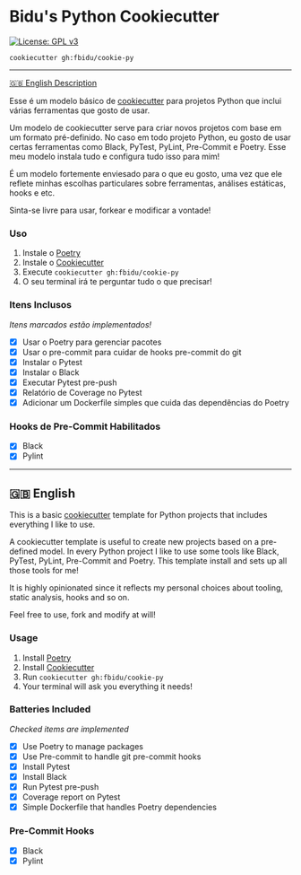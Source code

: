 # Bidu's Python Cookiecutter
[![License: GPL v3](https://img.shields.io/badge/License-GPLv3-blue.svg)](https://www.gnu.org/licenses/gpl-3.0)

<p align="center">
  
`cookiecutter gh:fbidu/cookie-py`

</p>

---

[:uk: English Description](#english)

Esse é um modelo básico de [cookiecutter](https://cookiecutter.readthedocs.io)
para projetos Python que inclui várias ferramentas que gosto de usar.

Um modelo de cookiecutter serve para criar novos projetos com base em um formato
pré-definido. No caso em todo projeto Python, eu gosto de usar certas ferramentas
como Black, PyTest, PyLint, Pre-Commit e Poetry. Esse meu modelo instala
tudo e configura tudo isso para mim!

É um modelo fortemente enviesado para o que eu gosto, uma vez que ele reflete
minhas escolhas particulares sobre ferramentas, análises estáticas, hooks e etc.

Sinta-se livre para usar, forkear e modificar a vontade!

### Uso

1. Instale o [Poetry](https://python-poetry.org/docs/#installation)
2. Instale o [Cookiecutter](https://cookiecutter.readthedocs.io/en/latest/installation.html)
3. Execute `cookiecutter gh:fbidu/cookie-py`
4. O seu terminal irá te perguntar tudo o que precisar!

### Itens Inclusos

_Itens marcados estão implementados!_

* [x] Usar o Poetry para gerenciar pacotes
* [x] Usar o pre-commit para cuidar de hooks pre-commit do git
* [x] Instalar o Pytest
* [x] Instalar o Black
* [x] Executar Pytest pre-push
* [x] Relatório de Coverage no Pytest
* [x] Adicionar um Dockerfile simples que cuida das dependências do Poetry

### Hooks de Pre-Commit Habilitados

* [x] Black
* [x] Pylint

---

## 🇬🇧 English

This is a basic [cookiecutter](https://cookiecutter.readthedocs.io) template
for Python projects that includes everything I like to use.

A cookiecutter template is useful to create new projects based on a pre-defined
model. In every Python project I like to use some tools like Black, PyTest, PyLint, Pre-Commit and Poetry. This template install and sets up all those tools for me!

It is highly opinionated since it reflects my personal choices about tooling, 
static analysis, hooks and so on.

Feel free to use, fork and modify at will!

### Usage

1. Install [Poetry](https://python-poetry.org/docs/#installation)
2. Install [Cookiecutter](https://cookiecutter.readthedocs.io/en/latest/installation.html)
3. Run `cookiecutter gh:fbidu/cookie-py`
4. Your terminal will ask you everything it needs!

### Batteries Included

_Checked items are implemented_

* [x] Use Poetry to manage packages
* [x] Use Pre-commit to handle git pre-commit hooks
* [x] Install Pytest
* [x] Install Black
* [x] Run Pytest pre-push
* [x] Coverage report on Pytest
* [x] Simple Dockerfile that handles Poetry dependencies

### Pre-Commit Hooks

* [x] Black
* [x] Pylint
